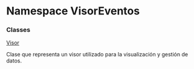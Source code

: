 # <a id="VisorEventos"></a> Namespace VisorEventos

### Classes

 [Visor](VisorEventos.Visor.md)

Clase que representa un visor utilizado para la visualización y gestión de datos.

